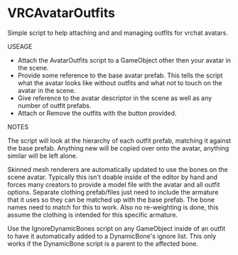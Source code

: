 # VRCAvatarOutfits
Simple script to help attaching and and managing outfits for vrchat avatars.

USEAGE

- Attach the AvatarOutfits script to a GameObject other then your avatar in the scene.
- Provide some reference to the base avatar prefab.  This tells the script what the avatar looks like without outfits and what not to touch on the avatar in the scene.
- Give reference to the avatar descriptor in the scene as well as any number of outfit prefabs.
- Attach or Remove the outfits with the button provided.

NOTES

The script will look at the hierarchy of each outfit prefab, matching it against the base prefab.  Anything new will be copied over onto the avatar, anything similar will be left alone.

Skinned mesh renderers are automatically updated to use the bones on the scene avatar.  Typically this isn't doable inside of the editor by hand and forces many creators to provide a model file with the avatar and all outfit options.  Separate clothing prefab/files just need to include the armature that it uses so they can be matched up with the base prefab.  The bone names need to match for this to work.  Also no re-weighting is done, this assume the clothing is intended for this specific armature.

Use the IgnoreDynamicBones script on any GameObject inside of an outfit to have it automatically added to a DynamicBone's ignore list.  This only works if the DynamicBone script is a parent to the affected bone.
